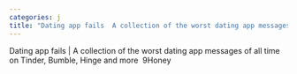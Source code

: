 ```yaml
---
categories: j
title: "Dating app fails  A collection of the worst dating app messages of all time on Tinder Bumble Hinge and more  9Honey"
---
```

Dating app fails | A collection of the worst dating app messages of all time on Tinder, Bumble, Hinge and more&nbsp;&nbsp;9Honey